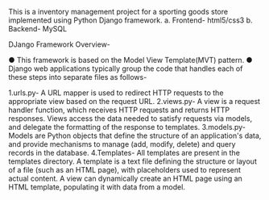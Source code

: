 This is a inventory management project for a sporting goods store implemented using Python Django framework.
a. Frontend- html5/css3
b. Backend- MySQL

DJango Framework Overview-

●	This framework is based on the Model View Template(MVT) pattern. 
●	Django web applications typically group the code that handles each of these steps into separate files as follows-

1.urls.py- A URL mapper is used to redirect HTTP requests to the appropriate view based on the request URL.
2.views.py- A view is a request handler function, which receives HTTP requests and returns HTTP responses. Views access the data needed to satisfy requests via models, and delegate the formatting of the response to templates.
3.models.py- Models are Python objects that define the structure of an application's data, and provide mechanisms to manage (add, modify, delete) and query records in the database. 
4.Templates- All templates are present in the templates directory. A template is a text file defining the structure or layout of a file (such as an HTML page), with placeholders used to represent actual content. A view can dynamically create an HTML page using an HTML template, populating it with data from a model.

